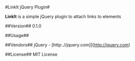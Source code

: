 #LinkIt jQuery Plugin#

**LinkIt** is a simple jQuery plugin to attach links to elements

##Version##
0.1.0

##Usage##



##Vendors##
jQuery - [http:.//jquery.com]](http://jquery.com)

##License##
MIT License